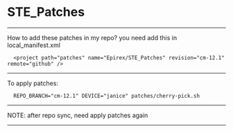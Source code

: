 STE_Patches
===============


--------------------------------------------------------------

How to add these patches in my repo? you need add this in local_manifest.xml

      <project path="patches" name="Epirex/STE_Patches" revision="cm-12.1" remote="github" />

--------------------------------------------------------------

To apply patches:

      REPO_BRANCH="cm-12.1" DEVICE="janice" patches/cherry-pick.sh
      
--------------------------------------------------------------

NOTE: after repo sync, need apply patches again

--------------------------------------------------------------

